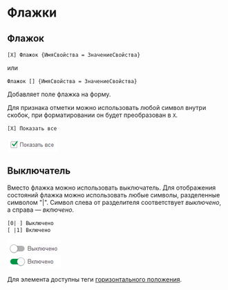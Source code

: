 # Флажки
## Флажок
```text
[X] Флажок {ИмяСвойства = ЗначениеСвойства}
```
или</br>
```text
Флажок [] {ИмяСвойства = ЗначениеСвойства}
```
Добавляет поле флажка на форму.

Для признака отметки можно использовать любой символ внутри скобок, при форматировании он будет преобразован в `X`.
```text
[X] Показать все
```
<kbd> ![](../_images/checkbox.png) </kbd> 

## Выключатель
Вместо флажка можно использовать выключатель. Для отображения состояний флажка можно использовать любые символы, разделенные символом "|". Символ слева от разделителя соответствует *выключено*, а справа — *включено*.
```text
[0| ] Выключено
[ |1] Включено
```
<kbd> ![](../_images/switch.png) </kbd> 

Для элемента доступны теги [горизонтального положения](#горизонтальное-положение).